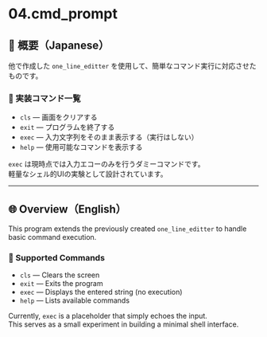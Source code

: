 # 04.cmd_prompt

## 🗾 概要（Japanese）

他で作成した `one_line_editter` を使用して、簡単なコマンド実行に対応させたものです。

### 📌 実装コマンド一覧

- `cls` — 画面をクリアする  
- `exit` — プログラムを終了する  
- `exec` — 入力文字列をそのまま表示する（実行はしない）  
- `help` — 使用可能なコマンドを表示する

`exec` は現時点では入力エコーのみを行うダミーコマンドです。  
軽量なシェル的UIの実験として設計されています。

---

## 🌐 Overview（English）

This program extends the previously created `one_line_editter` to handle basic command execution.

### 🧪 Supported Commands

- `cls` — Clears the screen  
- `exit` — Exits the program  
- `exec` — Displays the entered string (no execution)  
- `help` — Lists available commands

Currently, `exec` is a placeholder that simply echoes the input.  
This serves as a small experiment in building a minimal shell interface.
